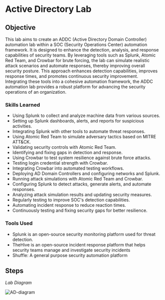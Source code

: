 # Active Directory Lab

## Objective

This lab aims to create an ADDC (Active Directory Domain Controller) automation lab within a SOC (Security Operations Center) automation framework. It is designed to enhance the detection, analysis, and response capabilities of security teams. By leveraging tools such as Splunk, Atomic Red Team, and Crowbar for brute forcing, the lab can simulate realistic attack scenarios and automate responses, thereby improving overall security posture. This approach enhances detection capabilities, improves response times, and promotes continuous security improvement. Integrating these tools into a cohesive automation framework, the ADDC automation lab provides a robust platform for advancing the security operations of an organization.

### Skills Learned

- Using Splunk to collect and analyze machine data from various sources.
- Setting up Splunk dashboards, alerts, and reports for suspicious activities.
- Integrating Splunk with other tools to automate threat responses.
- Using Atomic Red Team to simulate adversary tactics based on MITRE ATT&CK.
- Validating security controls with Atomic Red Team.
- Identifying and fixing gaps in detection and response.
- Using Crowbar to test system resilience against brute force attacks.
- Testing login credential strength with Crowbar.
- Integrating Crowbar into automated testing workflows.
- Deploying AD Domain Controllers and configuring networks and Splunk.
- Running attack simulations with Atomic Red Team and Crowbar.
- Configuring Splunk to detect attacks, generate alerts, and automate responses.
- Analyzing attack simulation results and updating security measures.
- Regularly testing to improve SOC's detection capabilities.
- Automating incident response to reduce reaction times.
- Continuously testing and fixing security gaps for better resilience.

### Tools Used

- Splunk is an open-source security monitoring platform used for threat detection.
- TheHive is an open-source incident response platform that helps security teams manage and investigate security incidents
- Shuffle: A general purpose security automation platform

## Steps
*Lab Diagram*

![AD-diagram](https://github.com/elijahakintade/Active-Directory-Lab/assets/68931398/41ad80f6-b3c6-43df-af90-69d325a500a8)



